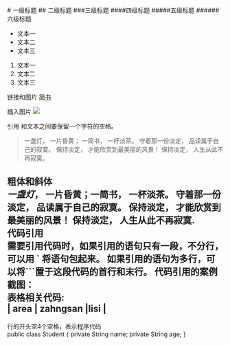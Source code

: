 <link href="http://kevinburke.bitbucket.org/markdowncss/markdown.css" rel="stylesheet"></link>
# 一级标题
## 二级标题
###三级标题
####四级标题
#####五级标题
######六级标题

- 文本一
- 文本二
- 文本三

1. 文本一
2. 文本二 
3. 文本三

链接和图片
[简书](http://www.jianshu.com)

插入图片
![](http://upload-images.jianshu.io/upload_images/259-0ad0d0bfc1c608b6.jpg?imageMogr2/auto-orient/strip%7CimageView2/2/w/1240)

引用
 和文本之间要保留一个字符的空格。
> 一盏灯， 一片昏黄； 一简书， 一杯淡茶。 守着那一份淡定， 品读属于自己的寂寞。 保持淡定， 才能欣赏到最美丽的风景！ 保持淡定， 人生从此不再寂寞。
> 
 粗体和斜体  
  *一盏灯*， 一片昏黄；**一简书**， 一杯淡茶。 守着那一份淡定， 品读属于自己的寂寞。 保持淡定， 才能欣赏到最美丽的风景！ 保持淡定， 人生从此不再寂寞.  
  代码引用  
  需要引用代码时，如果引用的语句只有一段，不分行，可以用 ` 将语句包起来。
如果引用的语句为多行，可以将```置于这段代码的首行和末行。
代码引用的案例截图：  
表格相关代码:  
| area | zahngsan |lisi |
------------
行的开头空4个空格，表示程序代码  
    public class Student {
    private String name;
    private String age;
    }